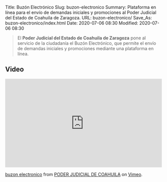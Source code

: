 Title: Buzón Electrónico
Slug: buzon-electronico
Summary: Plataforma en línea para el envío de demandas iniciales y promociones al Poder Judicial del Estado de Coahuila de Zaragoza.
URL: buzon-electronico/
Save_As: buzon-electronico/index.html
Date: 2020-07-06 08:30
Modified: 2020-07-06 08:30


> El **Poder Judicial del Estado de Coahuila de Zaragoza** pone al servicio de la ciudadanía el Buzón Electrónico, que permite el envío de demandas iniciales y promociones mediante una plataforma en línea.

## Video

<div style="padding:56.6% 0 0 0;position:relative;"><iframe src="https://player.vimeo.com/video/435777217" style="position:absolute;top:0;left:0;width:100%;height:100%;" frameborder="0" allow="autoplay; fullscreen" allowfullscreen></iframe></div><script src="https://player.vimeo.com/api/player.js"></script>
<p><a href="https://vimeo.com/435777217">buzon  electronico</a> from <a href="https://vimeo.com/user103229504">PODER JUDICIAL DE COAHUILA</a> on <a href="https://vimeo.com">Vimeo</a>.</p>
